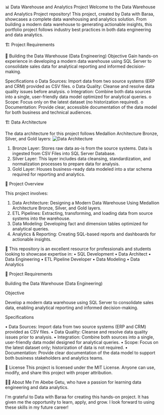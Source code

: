 📊 Data Warehouse and Analytics Project
Welcome to the Data Warehouse and Analytics Project repository! 
This project, created by Data with Baraa, showcases a complete data warehousing and analytics solution. From building a modern data warehouse to generating actionable insights, this portfolio project follows industry best practices in both data engineering and data analytics.

🏗️ Project Requirements

🔹 Building the Data Warehouse (Data Engineering)
Objective
Gain hands-on experience in developing a modern data warehouse using SQL Server to consolidate sales data for analytical reporting and informed decision-making.

Specifications
o	Data Sources: Import data from two source systems (ERP and CRM) provided as CSV files.
o	Data Quality: Cleanse and resolve data quality issues before analysis.
o	Integration: Combine both data sources into a single, user-friendly data model optimized for analytical queries.
o	Scope: Focus only on the latest dataset (no historization required).
o	Documentation: Provide clear, accessible documentation of the data model for both business and technical audiences.

🏗️ Data Architecture

The data architecture for this project follows Medallion Architecture Bronze, Silver, and Gold layers: 
 ![Data Architecture](https://github.com/user-attachments/assets/8c9a83ff-bb44-44e4-846e-96e58f27ca6c)

1.	Bronze Layer: Stores raw data as-is from the source systems. Data is ingested from CSV Files into SQL Server Database.
2.	Silver Layer: This layer includes data cleansing, standardization, and normalization processes to prepare data for analysis.
3.	Gold Layer: Houses business-ready data modeled into a star schema required for reporting and analytics.
   
📖 Project Overview

This project involves:
1.	Data Architecture: Designing a Modern Data Warehouse Using Medallion Architecture Bronze, Silver, and Gold layers.
2.	ETL Pipelines: Extracting, transforming, and loading data from source systems into the warehouse.
3.	Data Modeling: Developing fact and dimension tables optimized for analytical queries.
4.	Analytics & Reporting: Creating SQL-based reports and dashboards for actionable insights.
   
🎯 This repository is an excellent resource for professionals and students looking to showcase expertise in:
•	SQL Development
•	Data Architect
•	Data Engineering
•	ETL Pipeline Developer
•	Data Modeling
•	Data Analytics

🚀 Project Requirements

Building the Data Warehouse (Data Engineering)

Objective

Develop a modern data warehouse using SQL Server to consolidate sales data, enabling analytical reporting and informed decision-making.

Specifications

•	Data Sources: Import data from two source systems (ERP and CRM) provided as CSV files.
•	Data Quality: Cleanse and resolve data quality issues prior to analysis.
•	Integration: Combine both sources into a single, user-friendly data model designed for analytical queries.
•	Scope: Focus on the latest dataset only; historization of data is not required.
•	Documentation: Provide clear documentation of the data model to support both business stakeholders and analytics teams.

📄 License
This project is licensed under the MIT License.
Anyone can use, modify, and share this project with proper attribution.

👩‍💻 About Me
I'm Abebe Getu, who have a passion for learning data engineering and data analytics.

I'm grateful to Data with Baraa for creating this hands-on project. It has given me the opportunity to learn, apply, and grow. I look forward to using these skills in my future career!
